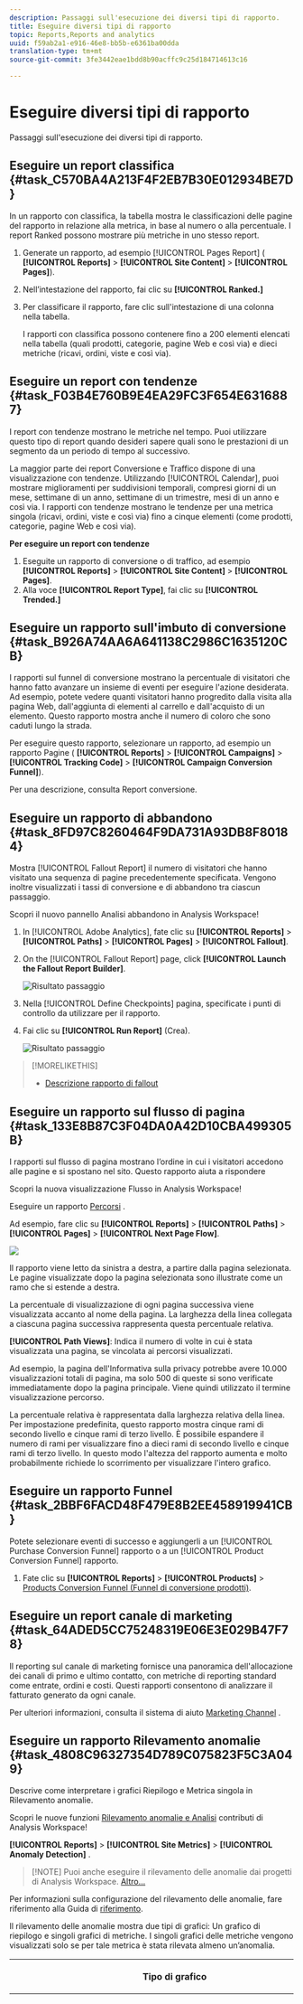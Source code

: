 ```yaml
---
description: Passaggi sull'esecuzione dei diversi tipi di rapporto.
title: Eseguire diversi tipi di rapporto
topic: Reports,Reports and analytics
uuid: f59ab2a1-e916-46e8-bb5b-e6361ba00dda
translation-type: tm+mt
source-git-commit: 3fe3442eae1bdd8b90acffc9c25d184714613c16

---
```



# Eseguire diversi tipi di rapporto

Passaggi sull&#39;esecuzione dei diversi tipi di rapporto.


## Eseguire un report classifica {#task_C570BA4A213F4F2EB7B30E012934BE7D}

In un rapporto con classifica, la tabella mostra le classificazioni delle pagine del rapporto in relazione alla metrica, in base al numero o alla percentuale. I report Ranked possono mostrare più metriche in uno stesso report.

<!-- 

t_reports_ranked.xml

 -->

1. Generate un rapporto, ad esempio [!UICONTROL Pages Report] ( **[!UICONTROL Reports]** > **[!UICONTROL Site Content]** > **[!UICONTROL Pages]**).
1. Nell’intestazione del rapporto, fai clic su **[!UICONTROL Ranked.]**
1. Per classificare il rapporto, fare clic sull&#39;intestazione di una colonna nella tabella.

   I rapporti con classifica possono contenere fino a 200 elementi elencati nella tabella (quali prodotti, categorie, pagine Web e così via) e dieci metriche (ricavi, ordini, viste e così via).

## Eseguire un report con tendenze {#task_F03B4E760B9E4EA29FC3F654E6316887}

I report con tendenze mostrano le metriche nel tempo. Puoi utilizzare questo tipo di report quando desideri sapere quali sono le prestazioni di un segmento da un periodo di tempo al successivo.

<!-- 

t_reports_trended.xml

 -->

La maggior parte dei report Conversione e Traffico dispone di una visualizzazione con tendenze. Utilizzando [!UICONTROL Calendar], puoi mostrare miglioramenti per suddivisioni temporali, compresi giorni di un mese, settimane di un anno, settimane di un trimestre, mesi di un anno e così via. I rapporti con tendenze mostrano le tendenze per una metrica singola (ricavi, ordini, viste e così via) fino a cinque elementi (come prodotti, categorie, pagine Web e così via).

**Per eseguire un report con tendenze**

1. Eseguite un rapporto di conversione o di traffico, ad esempio **[!UICONTROL Reports]** > **[!UICONTROL Site Content]** > **[!UICONTROL Pages]**.
1. Alla voce **[!UICONTROL Report Type]**, fai clic su **[!UICONTROL Trended.]**

## Eseguire un rapporto sull&#39;imbuto di conversione {#task_B926A74AA6A641138C2986C1635120CB}

I rapporti sul funnel di conversione mostrano la percentuale di visitatori che hanno fatto avanzare un insieme di eventi per eseguire l&#39;azione desiderata. Ad esempio, potete vedere quanti visitatori hanno progredito dalla visita alla pagina Web, dall&#39;aggiunta di elementi al carrello e dall&#39;acquisto di un elemento. Questo rapporto mostra anche il numero di coloro che sono caduti lungo la strada.

<!-- 

t_reports_conversion_funnel.xml

 -->

Per eseguire questo rapporto, selezionare un rapporto, ad esempio un rapporto Pagine ( **[!UICONTROL Reports]** > **[!UICONTROL Campaigns]** > **[!UICONTROL Tracking Code]** > **[!UICONTROL Campaign Conversion Funnel]**).

Per una descrizione, consulta Report [](https://docs.adobe.com/content/help/en/analytics/components/variables/dimensions-reports/reports-conversion.html) conversione.

## Eseguire un rapporto di abbandono {#task_8FD97C8260464F9DA731A93DB8F80184}

Mostra [!UICONTROL Fallout Report] il numero di visitatori che hanno visitato una sequenza di pagine precedentemente specificata. Vengono inoltre visualizzati i tassi di conversione e di abbandono tra ciascun passaggio.

<!-- 

t_reports_fallout.xml

 -->

Scopri il nuovo pannello Analisi [](https://docs.adobe.com/content/help/it-IT/analytics/analyze/analysis-workspace/visualizations/fallout/fallout-flow.html) abbandono in Analysis Workspace!

1. In [!UICONTROL Adobe Analytics], fate clic su **[!UICONTROL Reports]** > **[!UICONTROL Paths]** > **[!UICONTROL Pages]** > **[!UICONTROL Fallout]**.
1. On the [!UICONTROL Fallout Report] page, click **[!UICONTROL Launch the Fallout Report Builder]**.

   ![Risultato passaggio](assets/fallout_add_items.png)

1. Nella [!UICONTROL Define Checkpoints] pagina, specificate i punti di controllo da utilizzare per il rapporto.
1. Fai clic su **[!UICONTROL Run Report]** (Crea).

   ![Risultato passaggio](assets/fallout_report.png)

>[!MORELIKETHIS]
>
>* [Descrizione rapporto di fallout](https://docs.adobe.com/content/help/en/analytics/components/variables/dimensions-reports/reports-fallout.html)


## Eseguire un rapporto sul flusso di pagina {#task_133E8B87C3F04DA0A42D10CBA499305B}

I rapporti sul flusso di pagina mostrano l’ordine in cui i visitatori accedono alle pagine e si spostano nel sito. Questo rapporto aiuta a rispondere

Scopri la nuova visualizzazione [](https://docs.adobe.com/content/help/it-IT/analytics/analyze/analysis-workspace/visualizations/fallout/fallout-flow.html) Flusso in Analysis Workspace!

Eseguire un rapporto [Percorsi](https://docs.adobe.com/content/help/it-IT/analytics/components/variables/dimensions-reports/reports-paths.html) .

Ad esempio, fare clic su **[!UICONTROL Reports]** > **[!UICONTROL Paths]** > **[!UICONTROL Pages]** > **[!UICONTROL Next Page Flow]**.

![](assets/page_flow.png)

Il rapporto viene letto da sinistra a destra, a partire dalla pagina selezionata. Le pagine visualizzate dopo la pagina selezionata sono illustrate come un ramo che si estende a destra.

La percentuale di visualizzazione di ogni pagina successiva viene visualizzata accanto al nome della pagina. La larghezza della linea collegata a ciascuna pagina successiva rappresenta questa percentuale relativa.

**[!UICONTROL Path Views]**: Indica il numero di volte in cui è stata visualizzata una pagina, se vincolata ai percorsi visualizzati.

Ad esempio, la pagina dell&#39;Informativa sulla privacy potrebbe avere 10.000 visualizzazioni totali di pagina, ma solo 500 di queste si sono verificate immediatamente dopo la pagina principale. Viene quindi utilizzato il termine visualizzazione percorso.

La percentuale relativa è rappresentata dalla larghezza relativa della linea. Per impostazione predefinita, questo rapporto mostra cinque rami di secondo livello e cinque rami di terzo livello. È possibile espandere il numero di rami per visualizzare fino a dieci rami di secondo livello e cinque rami di terzo livello. In questo modo l&#39;altezza del rapporto aumenta e molto probabilmente richiede lo scorrimento per visualizzare l&#39;intero grafico.

## Eseguire un rapporto Funnel {#task_2BBF6FACD48F479E8B2EE458919941CB}

Potete selezionare eventi di successo e aggiungerli a un [!UICONTROL Purchase Conversion Funnel] rapporto o a un [!UICONTROL Product Conversion Funnel] rapporto.

<!-- 

t_reports_funnel.xml

 -->

1. Fate clic su **[!UICONTROL Reports]** > **[!UICONTROL Products]** > [Products Conversion Funnel (Funnel di conversione prodotti)](https://docs.adobe.com/content/help/en/analytics/components/variables/dimensions-reports/reports-conversion-funnel.html).

## Eseguire un report canale di marketing {#task_64ADED5CC75248319E06E3E029B47F78}

Il reporting sul canale di marketing fornisce una panoramica dell&#39;allocazione dei canali di primo e ultimo contatto, con metriche di reporting standard come entrate, ordini e costi. Questi rapporti consentono di analizzare il fatturato generato da ogni canale.

<!-- 

t_reports_marketing_channel.xml

 -->

Per ulteriori informazioni, consulta il sistema di aiuto [Marketing Channel](/help/components/c-marketing-channels/analyze-mc.md) .

## Eseguire un rapporto Rilevamento anomalie {#task_4808C96327354D789C075823F5C3A049}

Descrive come interpretare i grafici Riepilogo e Metrica singola in Rilevamento anomalie.

<!-- 

t_anomaly_view.xml

 -->

Scopri le nuove funzioni [Rilevamento anomalie e Analisi](https://docs.adobe.com/content/help/it-IT/analytics/analyze/analysis-workspace/virtual-analyst/anomaly-detection/anomaly-detection.html) contributi di Analysis Workspace!

**[!UICONTROL Reports]** > **[!UICONTROL Site Metrics]** > **[!UICONTROL Anomaly Detection]** .

>[!NOTE] Puoi anche eseguire il rilevamento delle anomalie dai progetti di Analysis Workspace. [Altro...](https://docs.adobe.com/content/help/it-IT/analytics/analyze/analysis-workspace/virtual-analyst/anomaly-detection/anomaly-detection.html)

Per informazioni sulla configurazione del rilevamento delle anomalie, fare riferimento alla Guida di [riferimento](https://docs.adobe.com/content/help/en/analytics/analyze/reports-analytics/getting-started.html#Setting_up_Anomaly_Detection).

Il rilevamento delle anomalie mostra due tipi di grafici: Un grafico di riepilogo e singoli grafici di metriche. I singoli grafici delle metriche vengono visualizzati solo se per tale metrica è stata rilevata almeno un’anomalia.

<table id="table_88163CD8FC164342855D90D01F9C581A"> 
 <thead> 
  <tr> 
   <th colname="col1" class="entry"> <p>Tipo di grafico </p> </th> 
   <th colname="col2" class="entry"> <p>Cosa fa </p> </th> 
  </tr> 
 </thead>
 <tbody> 
  <tr> 
   <td colname="col1"> <p>Riepilogo </p> <p><img placement="break"  src="assets/ad_summary_chart.png" width="570px" id="image_1CD4C4770BAA43C4AD7CBB824AD41338" /> </p> </td> 
   <td colname="col2"> <p> 
     <ul id="ul_D26DA3024CD7468291369F549557B28A"> 
      <li id="li_1C22B6E02FFB479FB71EFAD89EB37A4E">Ogni casella rappresenta un'anomalia, tracciata ogni giorno, che corrisponde a una metrica sottostante. </li> 
      <li id="li_8FC587D3FF4E452D83263CC7A10B6675">Il verde indica anomalie sopra la linea di tendenza, il blu sotto la linea di tendenza. </li> 
      <li id="li_25135AB691BF443599AF2A3A60E2E71A">Indica l'intensità dell'anomalia: Maggiore è l’anomalia, più scuro è il colore del punto dati e più lontano dalla linea di tendenza. </li> 
      <li id="li_0C42AFA8897D420D8AB1A5D0F65B3B3A">Facendo clic sulle singole anomalie, il grafico delle singole metriche di quell'anomalia (sotto il grafico di riepilogo) viene visualizzato in alto. </li> 
      <li id="li_85C0F426952547B5A75D6BD31DE19CA5">I valori percentuali di deviazione (a sinistra del grafico) sono calcolati come segue: 
       <ul id="ul_BEC0A88BFFAC4CF78BC9885FEB749694"> 
        <li id="li_1BAB2F50482745B69937DFAF1E09982E">Se i limiti superiori e il valore previsto sono uguali, la deviazione % è 100% </li> 
        <li id="li_CA48064F5788448C8646CCE196161237">In caso contrario, la deviazione % è ((valore effettivo - valore associato superiore) / (valore associato superiore - valore previsto) * 100 </li> 
        <li id="li_4090357A0D214BC7B1C3DE0615875554">Se i limiti inferiori e il valore previsto sono uguali, la deviazione % è -100% </li> 
        <li id="li_EF694E1A4E874ECD94E1E8F7302E494F">In caso contrario, la deviazione % è ((valore associato inferiore - valore effettivo) / (valore previsto - valore associato inferiore) * -100 </li> 
       </ul> </li> 
      <li id="li_5C05EF7023484CC993E96D63E842B65C">Facendo clic su <span class="uicontrol"> Mostra segmenti </span> viene visualizzata la barra laterale del segmento che consente di applicare segmenti a un rapporto di rilevamento delle anomalie. <a href="https://docs.adobe.com/content/help/it-IT/analytics/components/segmentation/seg-home.html"  > Ulteriori informazioni </a> sulla segmentazione. </li> 
      <li id="li_1B41CABF13D1407886C68EE3BC201E60">Facendo clic su <span class="uicontrol"> Modifica metriche </span>puoi selezionare e deselezionare le metriche per le quali desideri rilevare delle anomalie. </li> 
     </ul> </p> </td> 
  </tr> 
  <tr> 
   <td colname="col1"> <p>Grafico singolo </p> <p><img placement="break"  src="assets/metric_report.png" width="570px" id="image_5BBECFD91CF14478AA4761E6256BBCB9" /> </p> </td> 
   <td colname="col2"> <p> 
     <ul id="ul_739C5687013743A29B63089FDA763F45"> 
      <li id="li_456A0BDA4D4E46CE9CC1C3DBAA1E2220">Visualizza punti dati anomali per singole metriche con tendenze (comprese le metriche calcolate) sotto forma di punti. </li> 
      <li id="li_89FD847C65F04F48BCA7CD38D0EC51CD">Mostra l’anomalia più recente in alto e, in secondo luogo, classifica per numero di anomalie. </li> 
      <li id="li_98B97A9706DE4455B8D8850904CBDE03">Visualizza una linea continua per indicare i dati effettivi attualmente raccolti. Questo viene confrontato con la previsione e il margine di errore per determinare se i punti dati sono anomali. </li> 
      <li id="li_0EEA38DDDC344BF3879430E67D74EB72">Visualizza una linea tratteggiata che rappresenta una previsione basata su dati storici (ovvero il periodo di formazione). </li> 
      <li id="li_035BD2725D004AEDB630BF8DFF4DA4F3">Visualizza intervalli/limiti di confidenza superiori e inferiori al 95% in un'ombreggiatura grigia. </li> 
      <li id="li_021A3D1F2EDB4319B9B39620EF1C038A">Consente di comprimere ed espandere i singoli rapporti facendo clic sulle frecce verso l’alto o il basso accanto al nome della metrica. </li> 
      <li id="li_722E4B9FC21047AC96D7B143197E293D">Modifica l’ordine in cui i grafici delle metriche vengono visualizzati reagendo alle analisi approfondite nel rapporto della panoramica (vedi sopra). </li> 
      <li id="li_A2441169B185475AA68A64F81E6E40B8">Consente di filtrare i grafici utilizzando termini di ricerca, ad esempio "pagina" per tutte le metriche relative alle pagine. </li> 
      <li id="li_F1BBBFCA8E2A43C29658E4FCAA36C904">Consente di visualizzare tutte le metriche definite o solo quelle con anomalie. </li> 
     </ul> </p> </td> 
  </tr> 
 </tbody> 
</table>

## Impostazione del rilevamento delle anomalie {#task_AF347B34F56E44A6AE70E019B6EB2F08}

Passaggi per selezionare suite di rapporti, metriche e periodi di formazione/visualizzazione per il rilevamento delle anomalie.

<!-- 

t_anomaly_config.xml

 -->

Potete impostare il rilevamento delle anomalie in modo indipendente per ogni suite di rapporti.

1. Passa a  **[!UICONTROL Analytics > Reports > Site Metrics > Anomaly Detection]** .
1. Selezionate la suite di rapporti per la quale desiderate tenere traccia del rilevamento giornaliero delle anomalie. Per visualizzare un elenco di suite di rapporti, fai clic sul menu a discesa del selettore Suite di rapporti.
1. Per selezionare le metriche e/o definire le metriche filtrate, fai clic **[!UICONTROL Edit Metrics]** in alto a destra nella schermata:  ![](assets/metrics_icon.png).

   Puoi scegliere le metriche dall&#39;elenco (comprese le metriche calcolate) di tutte le metriche o da un elenco di metriche tracciate. Potete anche filtrare l’elenco in base a termini specifici. 1. Una volta generato il rapporto, definisci il **[!UICONTROL Training Period]** e il **[!UICONTROL View Period]** metodo di rilevamento delle anomalie. (Pensate al periodo di formazione come al &quot;periodo di apprendimento&quot; per l’algoritmo.)

   ![](assets/view_training_periods.png)

   Nota bene:

* Il periodo di formazione termina immediatamente prima dell&#39;inizio del periodo di visualizzazione.
* Il valore predefinito per entrambi è 30 giorni e potete estenderlo a 60 o 90 giorni.
* Estendendo il periodo di formazione i dati vengono inseriti in un contesto più ampio e possono ridurre le dimensioni di un’anomalia.

   Il rapporto sulle metriche di rilevamento delle anomalie viene aggiornato ogni volta che si modifica un parametro.
1. (Facoltativo) Per applicare segmenti al rapporto, fai clic su **[!UICONTROL Show Segments]** e seleziona uno o più segmenti esistenti o crea un nuovo segmento e applicalo.

   ![](assets/ad_top_menu.png)

   Per ulteriori informazioni sulla creazione e la gestione dei segmenti, consulta la Guida [alla segmentazione di](https://docs.adobe.com/content/help/it-IT/analytics/components/segmentation/seg-home.html) Analytics. 1. (Facoltativo) Preferito o segnalibro per il rapporto.
1. (Facoltativo) Modificare la data di fine del periodo di visualizzazione. Il valore predefinito è ieri.
1. È ora possibile iniziare a interpretare il rapporto. [Visualizzazione dei grafici](/help/analyze/reports-analytics/t-running-report-types.md#task_4808C96327354D789C075823F5C3A049)di rilevamento delle anomalie.

## Eseguire un rapporto in tempo reale {#task_5D25929C918E40B18965222FA94176B0}

Descrive come visualizzare e interpretare i rapporti in tempo reale.

<!-- 

reports_realtime.xml

 -->

**[!UICONTROL Reports > Site Metrics > Real-Time]** .

Il reporting in tempo reale offre due report principali: un report di panoramica e un report dettagliato. Ciascuno di essi è costituito da una serie di minirapporti.

Per informazioni sulla configurazione dei report in tempo reale, consulta la Guida [di riferimento di](https://docs.adobe.com/content/help/en/analytics/landing/home.html#RealTime_Reports_Configuration)Analytics.

1. Guardate il **[!UICONTROL Overview]** rapporto e i suoi componenti:  ![](assets/rtr_overview_report.png)

   <table id="choicetable_8586BECF55E843B2B5CD41205567EA32"> 
   <thead class="chhead sthead"> 
   <th class="choptionhd"> Componente interfaccia </th> 
   <th class="chdeschd"> Descrizione </th> 
   </thead> 
   <tr class="chrow strow"> 
   <td class="choption"><strong>Seleziona suite di rapporti</strong></td> 
   <td class="chdesc stentry"> Mostra la suite di rapporti cui si riferisce il rapporto in tempo reale. Per modificare la suite di rapporti, vedi <a href="https://docs.adobe.com/content/help/en/analytics/admin/admin-tools/real-time-reports/t-realtime-admin.html"  > Real-Time Reports Configuration </a>. </td> 
   </tr> 
   <tr class="chrow strow"> 
   <td class="choption"><strong>Passa tra i rapporti</strong></td> 
   <td class="chdesc stentry"> Consente di passare ai rapporti impostati (massimo 3). </td> 
   </tr> 
   <tr class="chrow strow"> 
   <td class="choption"><strong>Seleziona intervallo di tempo</strong></td> 
   <td class="chdesc stentry"> Consente di scegliere l'intervallo di tempo complessivo da utilizzare per tutti i minirapporti del rapporto. </td> 
   </tr> 
   <tr class="chrow strow"> 
   <td class="choption"><strong>Configurare i rapporti</strong></td> 
   <td class="chdesc stentry"> Questo collegamento dell'icona a forma di ingranaggio è visibile solo se disponete dei diritti di amministratore. Fai clic su di esso per accedere al Gestore delle suite di rapporti in <span class="ignoretag"> Strumenti di amministrazione <span class="uicontrol"> &gt; </span> Suite di rapporti <span class="uicontrol"> &gt; </span> Modifica impostazioni <span class="uicontrol"> &gt; </span> Real-Time <span class="uicontrol"> </span> </span>. </td> 
   </tr> 
   <tr class="chrow strow"> 
   <td class="choption"><strong>Visualizzazione a schermo intero</strong></td> 
   <td class="chdesc stentry"> L’icona della visualizzazione a schermo intero è visibile solo se il monitor ha proporzioni specifiche (16:9 o 16:10) E se il browser lo supporta. Non è possibile interagire con lo schermo in modalità a schermo intero (premere <span class="uicontrol"> Esc </span> per uscire). La modalità a schermo intero non si interrompe. </td> 
   </tr> 
   <tr class="chrow strow"> 
   <td class="choption"><strong>Report sul traffico del sito</strong></td> 
   <td class="chdesc stentry"> I dati blu della linea di tendenza mostrano il totale del traffico per il sito complessivo. L'asse X utilizza etichette letterali (15 minuti fa, 10 minuti fa) tranne che per il valore corrente, che viene visualizzato come espressione in tempo reale. </td> 
   </tr> 
   <tr class="chrow strow"> 
   <td class="choption"><strong>Report Totale sito</strong></td> 
   <td class="chdesc stentry"> Mostra un conteggio del totale del sito per la metrica selezionata del report in tempo reale per gli ultimi N minuti. "N" è configurabile tramite il selettore Intervallo di tempo. <p>Il colore e la direzione della freccia si basano sul seguente algoritmo: 
      <ul id="ul_9F40CEA33798467393CB1266BB36D500"> 
      <li id="li_CCD01A44F912487DA5681EA50113643C">Guadagno significativo (freccia su): &gt; 100% </li> 
      <li id="li_7402491A9A614851B7F2AE0C77BD9A97">Guadagno (freccia su destra): tra il 5 % e il 100 % </li> 
      <li id="li_BCA79C08B5714D4B9315068112C66107"> Piatta (freccia destra): tra 5% e -5% </li> 
      <li id="li_234ECBD7D83A4AE680E4A70BF288681F"> Perdita (freccia giù destra): tra -5% e -100% </li> 
      <li id="li_10C5EA8803604C1CA714D3DB27478B31"> Perdita significativa (freccia Giù): &lt; -100% </li> 
      </ul> </p> <p>Se il totale del sito è riportato in "istanze", queste istanze riflettono la dimensione nel minirapporto principale. Se esiste un nome specifico per l’istanza (ad esempio "Visualizzazioni pagina"), il totale del sito riporta tale nome. </p> </td> 
   </tr> 
   <tr class="chrow strow"> 
   <td class="choption"><strong>Report principale</strong></td> 
   <td class="chdesc stentry"> Report per la dimensione principale del report in tempo reale e per la relativa metrica. Mostra una linea di tendenza per l'elemento per l'intervallo di tempo selezionato. Il totale della metrica rappresenta la somma per l'intera linea di tendenza. La freccia indica se l'elemento sta guadagnando, guadagnando, piatta, perdendo o fortemente perdendo. </td> 
   </tr> 
   <tr class="chrow strow"> 
   <td class="choption"><strong>Finestra di dialogo Ricerca</strong></td> 
   <td class="chdesc stentry"> La ricerca interessa tutti i minirapporti. La ricerca persiste quando si visualizza il rapporto. </td> 
   </tr> 
   <tr class="chrow strow"> 
   <td class="choption"><strong>Ordina per... Più popolari/Gainer/Perdite</strong></td> 
   <td class="chdesc stentry"> Potete impostare l’ordinamento per <span class="uicontrol"> Più popolare </span>(impostazione predefinita), <span class="uicontrol"> Gainer </span> (dimensioni che mostrano la maggior crescita) e <span class="uicontrol"> Perdite </span> (dimensioni che si trovano su una traiettoria verso il basso). <p>Di seguito è riportata la formula utilizzata per determinare gli utili o i perdenti: In tempo reale esamina il primo esempio e il successivo all'ultimo ed esegue un semplice calcolo di "% change". Quindi se è selezionata l'opzione "Ultimi 15 minuti" e n rappresenta il minuto corrente, n-1 viene confrontato con n-15. In tempo reale non viene attualmente applicata alcuna ponderazione. Il minuto corrente viene ignorato perché non è completo e potrebbe generare una modifica percentuale errata. </p> <p>Questa formula è coerente tra tutte le metriche utilizzate nel report in tempo reale. </p> </td> 
   </tr> 
   <tr class="chrow strow"> 
   <td class="choption"><strong>Report secondario 1</strong></td> 
   <td class="chdesc stentry"> Presenta report in tempo reale per la dimensione del secondo report con provisioning e per la metrica. <p>Il rapporto secondario 1 mostra le prime quattro categorie; il quinto è un'aggregazione di tutti i valori rimanenti. Per ogni categoria, viene fornita la visualizzazione non elaborata totale di tale categoria. Inoltre, il totale per tutte le categorie è riportato al centro. </p> <p> Quando si passa il puntatore del mouse su una sezione viene evidenziata la categoria associata e viene visualizzata la linea di tendenza della categoria sotto la ciambella. </p> <p> Quando si passa il puntatore del mouse su un elemento di riga, l'elemento di riga più la sezione associata viene evidenziato e la linea di tendenza della categoria viene visualizzata sotto l'elemento di ciambella. </p> </td> 
   </tr> 
   <tr class="chrow strow"> 
   <td class="choption"><strong>Report secondario 2</strong></td> 
   <td class="chdesc stentry"> Presenta report in tempo reale per la dimensione del terzo rapporto con provisioning e per la metrica. Quando si passa il puntatore del mouse sopra l'etichetta dell'elemento, l'etichetta viene scivolata a destra e viene visualizzata una linea di tendenza per l'elemento sul quale si trova il puntatore del mouse. </td> 
   </tr> 
   </table>

1. Fate clic su una voce di elenco nel minirapporto principale per avviare la **[!UICONTROL Details]** visualizzazione della voce di elenco:  ![](assets/rtr_detail_report.png)

   | **Report tendenze articolo** | Mostra la linea di tendenza dell’elemento selezionato nel rapporto Panoramica per gli ultimi N minuti. N è configurabile tramite il selettore Intervallo di tempo. |
   |---|---|
   | **Report Totale articolo** | Mostra un conteggio totale delle metriche per l&#39;elemento selezionato nel report Panoramica per gli ultimi N minuti. N è configurabile tramite il selettore Intervallo di tempo. |
   | **Report secondario 1 correlato** | Questo rapporto è molto simile al report secondario 1. L&#39;unica differenza è l&#39;origine dati utilizzata per compilare il report: in questo esempio, mostra la correlazione (o suddivisione) tra una pagina specifica (quella selezionata nel minirapporto principale del rapporto Panoramica) e le istanze visualizzate. |
   | **Report secondario correlato 2** | Questo rapporto è molto simile al report secondario 2. L&#39;unica differenza è l&#39;origine dati utilizzata per compilare il report: in questo esempio, mostra la correlazione (o suddivisione) tra una pagina specifica (quella selezionata nel minirapporto principale del rapporto Panoramica) e la dimensione della lingua. |
